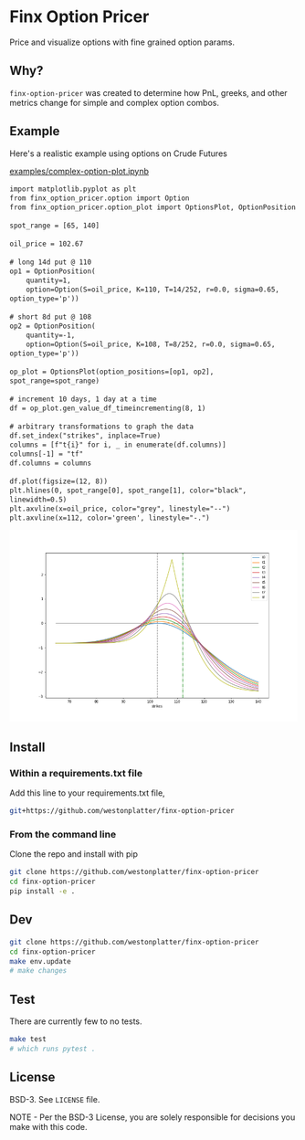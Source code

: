 # Finx Option Pricer
Price and visualize options with fine grained option params.

## Why?
`finx-option-pricer` was created to determine how PnL, greeks, and other metrics change for simple and complex option combos.

## Example
Here's a realistic example using options on Crude Futures

[examples/complex-option-plot.ipynb](./examples/complex-option-plot.ipynb)
```
import matplotlib.pyplot as plt
from finx_option_pricer.option import Option
from finx_option_pricer.option_plot import OptionsPlot, OptionPosition

spot_range = [65, 140]

oil_price = 102.67

# long 14d put @ 110
op1 = OptionPosition(
    quantity=1,
    option=Option(S=oil_price, K=110, T=14/252, r=0.0, sigma=0.65, option_type='p'))

# short 8d put @ 108
op2 = OptionPosition(
    quantity=-1,
    option=Option(S=oil_price, K=108, T=8/252, r=0.0, sigma=0.65, option_type='p'))

op_plot = OptionsPlot(option_positions=[op1, op2], spot_range=spot_range)

# increment 10 days, 1 day at a time
df = op_plot.gen_value_df_timeincrementing(8, 1)

# arbitrary transformations to graph the data
df.set_index("strikes", inplace=True)
columns = [f"t{i}" for i, _ in enumerate(df.columns)]
columns[-1] = "tf"
df.columns = columns

df.plot(figsize=(12, 8))
plt.hlines(0, spot_range[0], spot_range[1], color="black", linewidth=0.5)
plt.axvline(x=oil_price, color="grey", linestyle="--")
plt.axvline(x=112, color='green', linestyle="-.")
```
![Complex Option Plot](docs/complex_plot.png)

## Install

### Within a requirements.txt file
Add this line to your requirements.txt file,
```sh
git+https://github.com/westonplatter/finx-option-pricer
```

### From the command line
Clone the repo and install with pip
```sh
git clone https://github.com/westonplatter/finx-option-pricer
cd finx-option-pricer
pip install -e .
```

## Dev
```sh
git clone https://github.com/westonplatter/finx-option-pricer
cd finx-option-pricer
make env.update
# make changes
```
## Test
There are currently few to no tests.
```sh
make test
# which runs pytest .
```

## License
BSD-3. See `LICENSE` file.

NOTE - Per the BSD-3 License, you are solely responsible for decisions you make with this code.